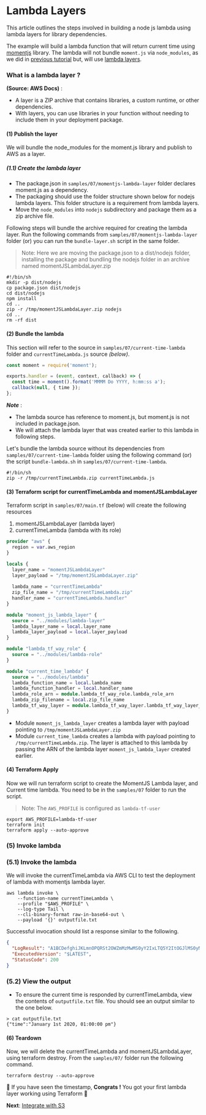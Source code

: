 # Lambda Layers

This article outlines the steps involved in building a node js lambda using lambda layers for library dependencies.

The example will build a lambda function that will return current time using [momentjs](https://github.com/moment/moment/)
library. The lambda will not bundle `moment.js` via `node_modules`, as we did in [previous tutorial](06-packaging-lambda-with-dependencies.md)
but, will use [lambda layers](https://docs.aws.amazon.com/lambda/latest/dg/configuration-layers.html).

### What is a lambda layer ?
**(Source: AWS Docs)** : 
- A layer is a ZIP archive that contains libraries, a custom runtime, or other dependencies. 
- With layers, you can use libraries in your function without needing to include them in your deployment package. 

#### (1) Publish the layer
We will bundle the node_modules for the moment.js library and publish to AWS as a layer. 

##### (1.1) Create the lambda layer
* The package.json in `samples/07/momentjs-lambda-layer` folder declares moment.js as a dependency.
* The packaging should use the folder structure shown below for nodejs lambda layers.
  This folder structure is a requirement from lambda layers.
* Move the `node_modules` into `nodejs` subdirectory and package them as a zip archive file.

Following steps will bundle the archive required for creating the lambda layer. Run the following commands from
`samples/07/momentjs-lambda-layer` folder (or) you can run the `bundle-layer.sh` script in 
the same folder.

>Note: Here we are moving the package.json to a dist/nodejs folder, installing the package and bundling the nodejs
folder in an archive named momentJSLambdaLayer.zip

```shell script
#!/bin/sh
mkdir -p dist/nodejs
cp package.json dist/nodejs
cd dist/nodejs
npm install
cd ..
zip -r /tmp/momentJSLambdaLayer.zip nodejs
cd ..
rm -rf dist
```

#### (2) Bundle the lambda
This section will refer to the source in `samples/07/current-time-lambda` folder and `currentTimeLambda.js` source _(below)_.

```javascript
const moment = require('moment');

exports.handler = (event, context, callback) => {
  const time = moment().format('MMMM Do YYYY, h:mm:ss a');
  callback(null, { time });
};
```

**_Note_** :
- The lambda source has reference to moment.js, but moment.js is not included in package.json.
- We will attach the lambda layer that was created earlier to this lambda in following steps.

Let's bundle the lambda source without its dependencies from `samples/07/current-time-lambda` folder using 
the following command (or) the script `bundle-lambda.sh` in `samples/07/current-time-lambda`.

```shell script
#!/bin/sh
zip -r /tmp/currentTimeLambda.zip currentTimeLambda.js
```

#### (3) Terraform script for currentTimeLambda and momentJSLambdaLayer

Terraform script in `samples/07/main.tf` (below) will create the following resources

1. momentJSLambdaLayer (lambda layer)
2. currentTimeLambda (lambda with its role)

```terraform
provider "aws" {
  region = var.aws_region
}

locals {
  layer_name = "momentJSLambdaLayer"
  layer_payload = "/tmp/momentJSLambdaLayer.zip"
  
  lambda_name = "currentTimeLambda"
  zip_file_name = "/tmp/currentTimeLambda.zip"
  handler_name = "currentTimeLambda.handler"
}

module "moment_js_lambda_layer" {
  source = "../modules/lambda-layer"
  lambda_layer_name = local.layer_name
  lambda_layer_payload = local.layer_payload
}

module "lambda_tf_way_role" {
  source = "../modules/lambda-role"
}

module "current_time_lambda" {
  source = "../modules/lambda"
  lambda_function_name = local.lambda_name
  lambda_function_handler = local.handler_name
  lambda_role_arn = module.lambda_tf_way_role.lambda_role_arn
  lambda_zip_filename = local.zip_file_name
  lambda_tf_way_layer = module.lambda_tf_way_layer.lambda_tf_way_layer_arn_with_version
}

```
- Module `moment_js_lambda_layer` creates a lambda layer with payload pointing to `/tmp/momentJSLambdaLayer.zip`
- Module `current_time_lambda` creates a lambda with payload pointing to `/tmp/currentTimeLambda.zip`. The layer is
  attached to this lambda by passing the ARN of the lambda layer `moment_js_lambda_layer` created earlier.


#### (4) Terraform Apply
Now we will run terraform script to create the MomentJS Lambda layer, and Current time lambda.
You need to be in the `samples/07` folder to run the script.

> Note: The `AWS_PROFILE` is configured as `lambda-tf-user`

```shell script
export AWS_PROFILE=lambda-tf-user
terraform init
terraform apply --auto-approve
```

### (5) Invoke lambda

### (5.1) Invoke the lambda
We will invoke the currentTimeLambda via AWS CLI to test the deployment of lambda with momentjs lambda layer.

```shell script
aws lambda invoke \
    --function-name currentTimeLambda \
    --profile "$AWS_PROFILE" \
    --log-type Tail \
    --cli-binary-format raw-in-base64-out \
    --payload '{}' outputfile.txt
```

Successful invocation should list a response similar to the following.

```json
{
  "LogResult": "A1BCDefghiJKLmnOPQRSt2OWZmMzMwMS0yY2IxLTQ5Y2ItOGJlMS0yMWQwNGZ...TYyLjk2IG1zCQo=",
  "ExecutedVersion": "$LATEST",
  "StatusCode": 200
}
```
### (5.2) View the output
- To ensure the current time is responded by currentTimeLambda, view the contents of `outputfile.txt` file. You should
see an output similar to the one below.

```shell script
> cat outputfile.txt
{"time":"January 1st 2020, 01:00:00 pm"}
```

#### (6) Teardown
Now, we will delete the currentTimeLambda and momentJSLambdaLayer, using terraform destroy.
From the `samples/07/` folder run the following command.

```shell script
terraform destroy --auto-approve
```

🏁 If you have seen the timestamp, **Congrats !** You got your first lambda layer working using Terraform 🏁

**Next**: [Integrate with S3](08-integrate-with-s3.md)